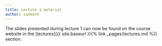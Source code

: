 ```yaml
---
title: Lecture 1 material
author: sanketh
---
```


The slides presented during lecture 1 can now be found on the course website in
the [lectures]({{ site.baseurl }}{% link _pages/lectures.md %}) section.
